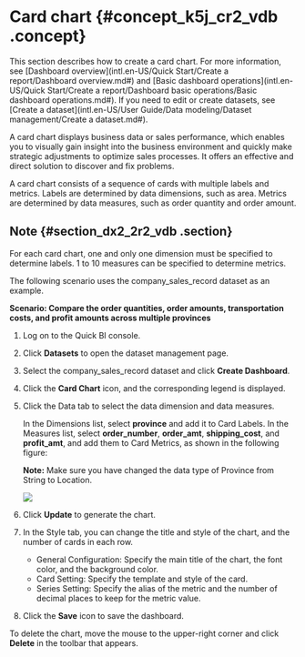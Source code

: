 # Card chart {#concept_k5j_cr2_vdb .concept}

This section describes how to create a card chart. For more information, see [Dashboard overview](intl.en-US/Quick Start/Create a report/Dashboard overview.md#) and [Basic dashboard operations](intl.en-US/Quick Start/Create a report/Dashboard basic operations/Basic dashboard operations.md#). If you need to edit or create datasets, see [Create a dataset](intl.en-US/User Guide/Data modeling/Dataset management/Create a dataset.md#).

A card chart displays business data or sales performance, which enables you to visually gain insight into the business environment and quickly make strategic adjustments to optimize sales processes. It offers an effective and direct solution to discover and fix problems.

A card chart consists of a sequence of cards with multiple labels and metrics. Labels are determined by data dimensions, such as area. Metrics are determined by data measures, such as order quantity and order amount.

## Note {#section_dx2_2r2_vdb .section}

For each card chart, one and only one dimension must be specified to determine labels. 1 to 10 measures can be specified to determine metrics.

The following scenario uses the company\_sales\_record dataset as an example.

**Scenario: Compare the order quantities, order amounts, transportation costs, and profit amounts across multiple provinces**

1.  Log on to the Quick BI console.
2.  Click **Datasets** to open the dataset management page.
3.  Select the company\_sales\_record dataset and click **Create Dashboard**.
4.  Click the **Card Chart** icon, and the corresponding legend is displayed.
5.  Click the Data tab to select the data dimension and data measures.

    In the Dimensions list, select **province** and add it to Card Labels. In the Measures list, select **order\_number**, **order\_amt**, **shipping\_cost**, and **profit\_amt**, and add them to Card Metrics, as shown in the following figure:

    **Note:** Make sure you have changed the data type of Province from String to Location.

    ![](http://static-aliyun-doc.oss-cn-hangzhou.aliyuncs.com/assets/img/9136/15447042791760_en-US.png)

6.  Click **Update** to generate the chart.
7.  In the Style tab, you can change the title and style of the chart, and the number of cards in each row.
    -   General Configuration: Specify the main title of the chart, the font color, and the background color.
    -   Card Setting: Specify the template and style of the card.
    -   Series Setting: Specify the alias of the metric and the number of decimal places to keep for the metric value.
8.  Click the **Save** icon to save the dashboard.

To delete the chart, move the mouse to the upper-right corner and click **Delete** in the toolbar that appears.


